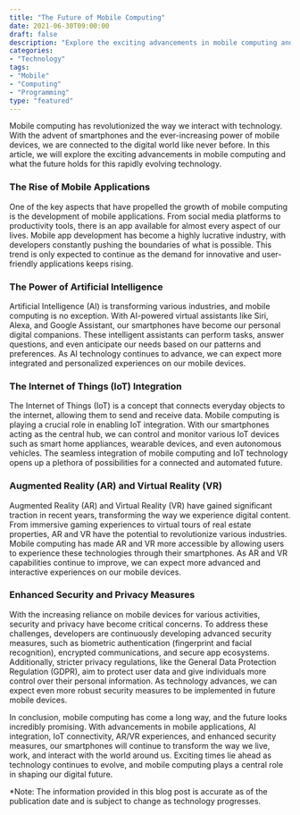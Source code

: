 ```yaml
---
title: "The Future of Mobile Computing"
date: 2021-06-30T09:00:00
draft: false
description: "Explore the exciting advancements in mobile computing and what the future holds for this rapidly evolving technology."
categories:
- "Technology"
tags:
- "Mobile"
- "Computing"
- "Programming"
type: "featured"
---
```


Mobile computing has revolutionized the way we interact with technology. With the advent of smartphones and the ever-increasing power of mobile devices, we are connected to the digital world like never before. In this article, we will explore the exciting advancements in mobile computing and what the future holds for this rapidly evolving technology.

### The Rise of Mobile Applications

One of the key aspects that have propelled the growth of mobile computing is the development of mobile applications. From social media platforms to productivity tools, there is an app available for almost every aspect of our lives. Mobile app development has become a highly lucrative industry, with developers constantly pushing the boundaries of what is possible. This trend is only expected to continue as the demand for innovative and user-friendly applications keeps rising.

### The Power of Artificial Intelligence

Artificial Intelligence (AI) is transforming various industries, and mobile computing is no exception. With AI-powered virtual assistants like Siri, Alexa, and Google Assistant, our smartphones have become our personal digital companions. These intelligent assistants can perform tasks, answer questions, and even anticipate our needs based on our patterns and preferences. As AI technology continues to advance, we can expect more integrated and personalized experiences on our mobile devices.

### The Internet of Things (IoT) Integration

The Internet of Things (IoT) is a concept that connects everyday objects to the internet, allowing them to send and receive data. Mobile computing is playing a crucial role in enabling IoT integration. With our smartphones acting as the central hub, we can control and monitor various IoT devices such as smart home appliances, wearable devices, and even autonomous vehicles. The seamless integration of mobile computing and IoT technology opens up a plethora of possibilities for a connected and automated future.

### Augmented Reality (AR) and Virtual Reality (VR)

Augmented Reality (AR) and Virtual Reality (VR) have gained significant traction in recent years, transforming the way we experience digital content. From immersive gaming experiences to virtual tours of real estate properties, AR and VR have the potential to revolutionize various industries. Mobile computing has made AR and VR more accessible by allowing users to experience these technologies through their smartphones. As AR and VR capabilities continue to improve, we can expect more advanced and interactive experiences on our mobile devices.

### Enhanced Security and Privacy Measures

With the increasing reliance on mobile devices for various activities, security and privacy have become critical concerns. To address these challenges, developers are continuously developing advanced security measures, such as biometric authentication (fingerprint and facial recognition), encrypted communications, and secure app ecosystems. Additionally, stricter privacy regulations, like the General Data Protection Regulation (GDPR), aim to protect user data and give individuals more control over their personal information. As technology advances, we can expect even more robust security measures to be implemented in future mobile devices.

In conclusion, mobile computing has come a long way, and the future looks incredibly promising. With advancements in mobile applications, AI integration, IoT connectivity, AR/VR experiences, and enhanced security measures, our smartphones will continue to transform the way we live, work, and interact with the world around us. Exciting times lie ahead as technology continues to evolve, and mobile computing plays a central role in shaping our digital future.

*Note: The information provided in this blog post is accurate as of the publication date and is subject to change as technology progresses.
